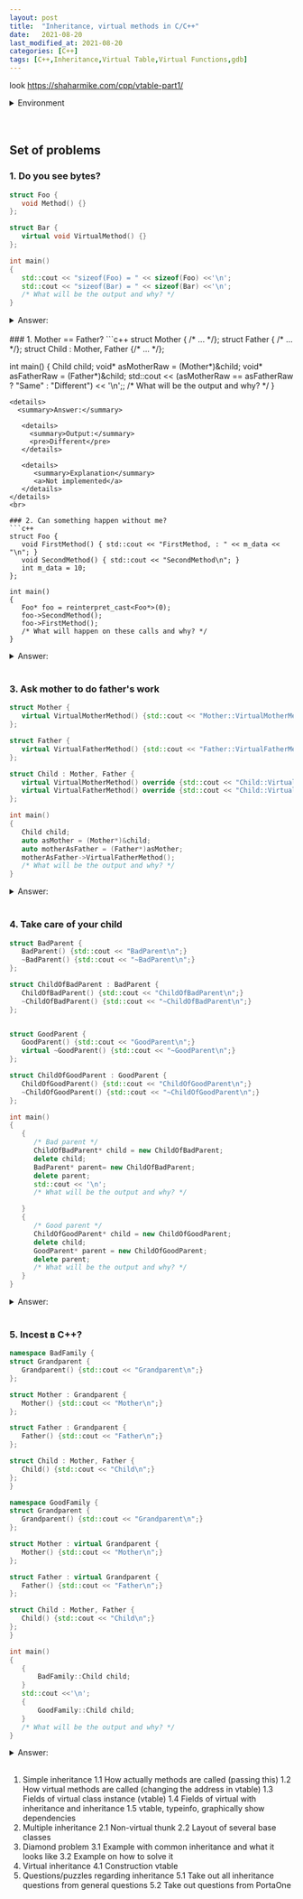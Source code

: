 ```yaml
---
layout: post
title:  "Inheritance, virtual methods in C/C++"
date:   2021-08-20
last_modified_at: 2021-08-20
categories: [C++]
tags: [C++,Inheritance,Virtual Table,Virtual Functions,gdb]
---
```

look https://shaharmike.com/cpp/vtable-part1/

<details>
  <summary>Environment</summary>
  <ul>
    <li>OS: macOS Big Sur 11.4</li>
    <li>CPU: Apple M1</li>
    <li>Docker: version 20.10.7, build f0df350</li>
    <li>Docker base image: alpine:3.14</li>
    <li>Compiler : g++ 10.3.1</li>
    <li>Debugger : gdb 10.2</li>
  </ul>
</details>
<br>
<br>

## Set of problems
### 1. Do you see bytes?
```c++
struct Foo {
   void Method() {}
};

struct Bar {
   virtual void VirtualMethod() {}
};

int main()
{
   std::cout << "sizeof(Foo) = " << sizeof(Foo) <<'\n';
   std::cout << "sizeof(Bar) = " << sizeof(Bar) <<'\n';
   /* What will be the output and why? */
}
```
<details>
  <summary>Answer:</summary>

   <details>
     <summary>Output:</summary>
     <pre>sizeof(Foo) = 1
sizeof(Bar) = 8</pre>
   </details>

   <details>
      <summary>Explanation</summary>
      <a>Not implemented</a>
   </details>
</details>
<br>
### 1. Mother == Father?
```c++
struct Mother { /* ... */};
struct Father { /* ... */};
struct Child : Mother, Father {/* ... */};

int main()
{
   Child child;
   void* asMotherRaw = (Mother*)&child;
   void* asFatherRaw = (Father*)&child;
   std::cout << (asMotherRaw == asFatherRaw ? "Same" : "Different") << '\n';;
   /* What will be the output and why? */
}
```
<details>
  <summary>Answer:</summary>

   <details>
     <summary>Output:</summary>
     <pre>Different</pre>
   </details>

   <details>
      <summary>Explanation</summary>
      <a>Not implemented</a>
   </details>
</details>
<br>

### 2. Can something happen without me?
```c++
struct Foo {
   void FirstMethod() { std::cout << "FirstMethod, : " << m_data << "\n"; }
   void SecondMethod() { std::cout << "SecondMethod\n"; }
   int m_data = 10;
};

int main()
{
   Foo* foo = reinterpret_cast<Foo*>(0);
   foo->SecondMethod();
   foo->FirstMethod();
   /* What will happen on these calls and why? */
}
```
<details>
  <summary>Answer:</summary>

   <details>
     <summary>Output:</summary>
     <pre>SecondMethod
Segmentation fault</pre>
   </details>

   <details>
      <summary>Explanation</summary>
      <a>Not implemented</a>
   </details>
</details>
<br>

### 3. Ask mother to do father's work
```c++
struct Mother {
   virtual VirtualMotherMethod() {std::cout << "Mother::VirtualMotherMethod\n";} 
};

struct Father {
   virtual VirtualFatherMethod() {std::cout << "Father::VirtualFatherMethod\n";} 
};

struct Child : Mother, Father {
   virtual VirtualMotherMethod() override {std::cout << "Child::VirtualMotherMethod\n";} 
   virtual VirtualFatherMethod() override {std::cout << "Child::VirtualFatherMethod\n";} 
};

int main()
{
   Child child;
   auto asMother = (Mother*)&child;
   auto motherAsFather = (Father*)asMother;
   motherAsFather->VirtualFatherMethod();
   /* What will be the output and why? */
}
```
<details>
  <summary>Answer:</summary>

   <details>
     <summary>Possible output:</summary>
     <pre>Child::VirtualMotherMethod</pre>
   </details>

   <details>
      <summary>Explanation</summary>
      <a>Not implemented</a>
   </details>
</details>
<br>

### 4. Take care of your child
```c++
struct BadParent {
   BadParent() {std::cout << "BadParent\n";}
   ~BadParent() {std::cout << "~BadParent\n";}
};

struct ChildOfBadParent : BadParent {
   ChildOfBadParent() {std::cout << "ChildOfBadParent\n";}
   ~ChildOfBadParent() {std::cout << "~ChildOfBadParent\n";}
};


struct GoodParent {
   GoodParent() {std::cout << "GoodParent\n";}
   virtual ~GoodParent() {std::cout << "~GoodParent\n";}
};

struct ChildOfGoodParent : GoodParent {
   ChildOfGoodParent() {std::cout << "ChildOfGoodParent\n";}
   ~ChildOfGoodParent() {std::cout << "~ChildOfGoodParent\n";}
};

int main()
{
   {
      /* Bad parent */
      ChildOfBadParent* child = new ChildOfBadParent;
      delete child;
      BadParent* parent= new ChildOfBadParent;
      delete parent;
      std::cout << '\n';
      /* What will be the output and why? */

   }
   {
      /* Good parent */
      ChildOfGoodParent* child = new ChildOfGoodParent;
      delete child;
      GoodParent* parent = new ChildOfGoodParent;
      delete parent;
      /* What will be the output and why? */
   }
}
```
<details>
  <summary>Answer:</summary>

   <details>
     <summary>Output:</summary>
     <pre>BadParent
ChildOfBadParent
~ChildOfBadParent
~BadParent
BadParent
ChildOfBadParent
~BadParent

GoodParent
ChildOfGoodParent
~ChildOfGoodParent
~GoodParent
GoodParent
ChildOfGoodParent
~ChildOfGoodParent
~GoodParent</pre>
   </details>

   <details>
      <summary>Explanation</summary>
      <a>Not implemented</a>
   </details>
</details>
<br>

### 5. Incest в С++?
```c++
namespace BadFamily {
struct Grandparent {
   Grandparent() {std::cout << "Grandparent\n";}
};

struct Mother : Grandparent {
   Mother() {std::cout << "Mother\n";}
};

struct Father : Grandparent {
   Father() {std::cout << "Father\n";}
};

struct Child : Mother, Father {
   Child() {std::cout << "Child\n";}
};
}

namespace GoodFamily {
struct Grandparent {
   Grandparent() {std::cout << "Grandparent\n";}
};

struct Mother : virtual Grandparent {
   Mother() {std::cout << "Mother\n";}
};

struct Father : virtual Grandparent {
   Father() {std::cout << "Father\n";}
};

struct Child : Mother, Father {
   Child() {std::cout << "Child\n";}
};
}

int main()
{
   {
       BadFamily::Child child;
   }
   std::cout <<'\n';
   {
       GoodFamily::Child child;
   }
   /* What will be the output and why? */
}
```
<details>
  <summary>Answer:</summary>

   <details>
     <summary>Output:</summary>
     <pre>Grandparent
Mother
Grandparent
Father
Child

Grandparent
Mother
Father
Child</pre>
   </details>

   <details>
      <summary>Explanation</summary>
      <a>Not implemented</a>
   </details>
</details>
<br>

1. Simple inheritance
1.1 How actually methods are called (passing this)
1.2 How virtual methods are called (changing the address in vtable)
1.3 Fields of virtual class instance (vtable)
1.4 Fields of virtual with inheritance and inheritance 
1.5 vtable, typeinfo, graphically show dependencies
2. Multiple inheritance
2.1 Non-virtual thunk
2.2 Layout of several base classes
3. Diamond problem
3.1 Example with common inheritance and what it looks like
3.2 Example on how to solve it
4. Virtual inheritance
4.1 Construction vtable
5. Questions/puzzles regarding inheritance
5.1 Take out all inheritance questions from general questions
5.2 Take out questions from PortaOne